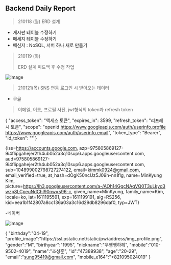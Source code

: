 ## Backend Daily Report

> 210118 (월)
> ERD 설계

- 게시판 테이블 수정하기
- 메세지 테이블 수정하기
- 메신저 : NoSQL, 서버 하나 새로 만들기



> 210119 (화)
>
> ERD 설계 피드백 후 수정 작업

![image](https://user-images.githubusercontent.com/18069587/105013352-82b3c580-5a82-11eb-8c13-7921c9a389cd.png)



> 210121(목)
> SNS 연동 로그인 시 받아오는 데이터

- 구글

> 이메일, 이름, 프로필 사진, jwt형식의 token과 refresh token

{
  "access_token": "액세스 토큰",
  "expires_in": 3599,
  "refresh_token": "리프레시 토큰",
  "scope": "openid https://www.googleapis.com/auth/userinfo.profile https://www.googleapis.com/auth/userinfo.email",
  "token_type": "Bearer",
  "id_token": ""
}

{iss=https://accounts.google.com, azp=975805869127-9i4flipgahejer2th4ub052a3q10sup6.apps.googleusercontent.com, aud=975805869127-9i4flipgahejer2th4ub052a3q10sup6.apps.googleusercontent.com, sub=104899002798727274122, email=kimmk0924@gmail.com, email_verified=true, at_hash=dOgK50ncUz5J09h-nn1fIg, name=MinKyung Kim, picture=https://lh3.googleusercontent.com/a-/AOh14GgcNAqVQ0T3uLkyd3wzp8LCpeuNdChI90nw=s96-c, given_name=MinKyung, family_name=Kim, locale=ko, iat=1611195591, exp=1611199191, alg=RS256, kid=eea1b1f42807a8cc136a03a3c16d29db8296daf0, typ=JWT} 


-네이버 

![image](https://files.slack.com/files-pri/T01JDHV1X35-F01KCGGLEN6/image.png)

{
  "birthday":"04-19",
  "profile_image":"https:\/\/ssl.pstatic.net\/static\/pw\/address\/img_profile.png",
  "gender":"M",
  "birthyear":"1995",
  "nickname":"우헹헹하헤",
  "mobile":"010-9502-4019",
  "name":"조성훈",
  "id":"47389938",
  "age":"20-29",
  "email":"sung95419@gmail.com",
  "mobile_e164":"+821095024019"
}
